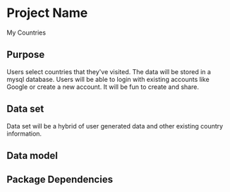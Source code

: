 # Project Name
My Countries

## Purpose
Users select countries that they've visited. The data will be stored in a mysql database.
Users will be able to login with existing accounts like Google or create a new account. It will be fun to create and share. 

## Data set
Data set will be a hybrid of user generated data and other existing country information. 


## Data model

## Package Dependencies